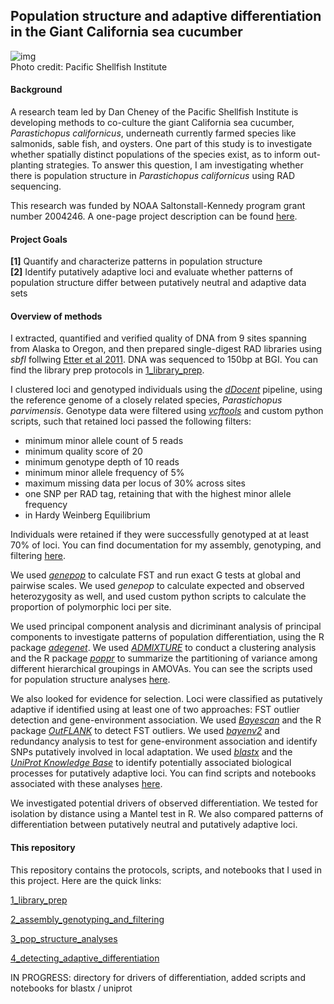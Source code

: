 ## Population structure and adaptive differentiation in the Giant California sea cucumber

![img](https://github.com/nclowell/SeaCukes/blob/master/Imgs_for_Notebooks/cukepic.jpg?raw=true)
<br>Photo credit: Pacific Shellfish Institute


#### Background
A research team led by Dan Cheney of the Pacific Shellfish Institute is developing methods to co-culture the giant California sea cucumber, *Parastichopus californicus*, underneath currently farmed species like salmonids, sable fish, and oysters. One part of this study is to investigate whether spatially distinct populations of the species exist, as to inform out-planting strategies. To answer this question, I am investigating whether there is population structure in *Parastichopus californicus* using RAD sequencing. 

This research was funded by NOAA Saltonstall-Kennedy program grant number 2004246. A one-page project description can be found [here](http://www.pacshell.org/pdf/SK%20Sea%20Cuc.pdf).

#### Project Goals

**[1]** Quantify and characterize patterns in population structure
<br>**[2]** Identify putatively adaptive loci and evaluate whether patterns of population structure differ between putatively neutral and adaptive data sets

#### Overview of methods

I extracted, quantified and verified quality of DNA from 9 sites spanning from Alaska to Oregon, and then prepared single-digest RAD libraries using *sbfI* follwing [Etter et al 2011](https://link.springer.com/protocol/10.1007/978-1-61779-228-1_9). DNA was sequenced to 150bp at BGI. You can find the library prep protocols in [1_library_prep](https://github.com/nclowell/SeaCukes/tree/master/1_library_prep).

I clustered loci and genotyped individuals using the [*dDocent*](https://www.ddocent.com/) pipeline, using the reference genome of a closely related species, *Parastichopus parvimensis*. Genotype data were filtered using [*vcftools*](http://vcftools.sourceforge.net/) and custom python scripts, such that retained loci passed the following filters:

- minimum minor allele count of 5 reads
- minimum quality score of 20
- minimum genotype depth of 10 reads
- minimum minor allele frequency of 5%
- maximum missing data per locus of 30% across sites
- one SNP per RAD tag, retaining that with the highest minor allele frequency
- in Hardy Weinberg Equilibrium

Individuals were retained if they were successfully genotyped at at least 70% of loci. You can find documentation for my assembly, genotyping, and filtering [here](https://github.com/nclowell/SeaCukes/tree/master/2_assembly_genotyping_and_filtering).

We used [*genepop*](https://cran.r-project.org/web/packages/genepop/index.html) to calculate FST and run exact G tests at global and pairwise scales. We used *genepop* to calculate expected and observed heterozygosity as well, and used custom python scripts to calculate the proportion of polymorphic loci per site.

We used principal component analysis and dicriminant analysis of principal components to investigate patterns of population differentiation, using the R package [*adegenet*](https://cran.r-project.org/web/packages/adegenet/index.html). We used [*ADMIXTURE*](https://gaworkshop.readthedocs.io/en/latest/contents/07_admixture/admixture.html) to conduct a clustering analysis and the R package [*poppr*](https://cran.r-project.org/web/packages/poppr/index.html) to summarize the partitioning of variance among different hierarchical groupings in AMOVAs. You can see the scripts used for population structure analyses [here](https://github.com/nclowell/SeaCukes/tree/master/3_pop_structure_analyses).

We also looked for evidence for selection. Loci were classified as putatively adaptive if identified using at least one of two approaches: FST outlier detection and gene-environment association. We used [*Bayescan*](http://cmpg.unibe.ch/software/BayeScan/) and the R package [*OutFLANK*](http://rstudio-pubs-static.s3.amazonaws.com/305384_9aee1c1046394fb9bd8e449453d72847.html) to detect FST outliers. We used [*bayenv2*](https://gcbias.org/bayenv/) and redundancy analysis to test for gene-environment association and identify SNPs putatively involved in local adaptation. We used [*blastx*](https://blast.ncbi.nlm.nih.gov/Blast.cgi?LINK_LOC=blasthome&PAGE_TYPE=BlastSearch&PROGRAM=blastx) and the [*UniProt Knowledge Base*](https://www.uniprot.org/help/uniprotkb) to identify potentially associated biological processes for putatively adaptive loci. You can find scripts and notebooks associated with these analyses [here](https://github.com/nclowell/SeaCukes/tree/master/4_detecting_adaptive_differentiation).

We investigated potential drivers of observed differentiation. We tested for isolation by distance using a Mantel test in R. We also compared patterns of differentiation between putatively neutral and putatively adaptive loci. 

#### This repository

This repository contains the protocols, scripts, and notebooks that I used in this project. Here are the quick links:

[1_library_prep](https://github.com/nclowell/SeaCukes/tree/master/1_library_prep)

[2_assembly_genotyping_and_filtering](https://github.com/nclowell/SeaCukes/tree/master/2_assembly_genotyping_and_filtering)

[3_pop_structure_analyses](https://github.com/nclowell/SeaCukes/tree/master/3_pop_structure_analyses)

[4_detecting_adaptive_differentiation](https://github.com/nclowell/SeaCukes/tree/master/4_detecting_adaptive_differentiation)

IN PROGRESS: directory for drivers of differentiation, added scripts and notebooks for blastx / uniprot

